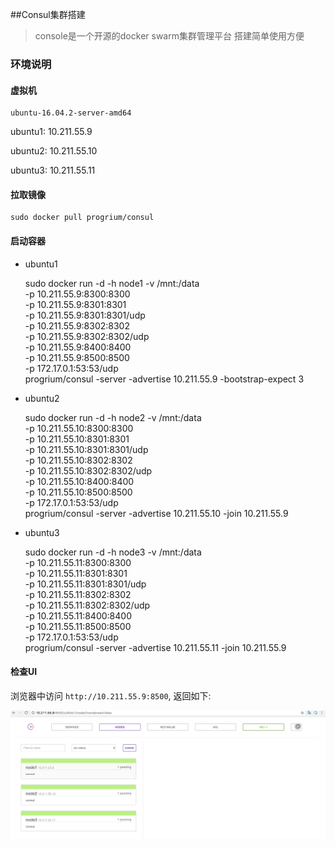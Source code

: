##Consul集群搭建
> console是一个开源的docker swarm集群管理平台
> 搭建简单使用方便

### 环境说明

#### 虚拟机

    ubuntu-16.04.2-server-amd64
   
ubuntu1: 10.211.55.9

ubuntu2: 10.211.55.10

ubuntu3: 10.211.55.11
    
#### 拉取镜像

    sudo docker pull progrium/consul
    
#### 启动容器

* ubuntu1


    sudo docker run -d -h node1 -v /mnt:/data \
        -p 10.211.55.9:8300:8300 \
        -p 10.211.55.9:8301:8301 \
        -p 10.211.55.9:8301:8301/udp \
        -p 10.211.55.9:8302:8302 \
        -p 10.211.55.9:8302:8302/udp \
        -p 10.211.55.9:8400:8400 \
        -p 10.211.55.9:8500:8500 \
        -p 172.17.0.1:53:53/udp \
        progrium/consul -server -advertise 10.211.55.9 -bootstrap-expect 3
        
* ubuntu2

    
    sudo docker run -d -h node2 -v /mnt:/data  \
        -p 10.211.55.10:8300:8300 \
        -p 10.211.55.10:8301:8301 \
        -p 10.211.55.10:8301:8301/udp \
        -p 10.211.55.10:8302:8302 \
        -p 10.211.55.10:8302:8302/udp \
        -p 10.211.55.10:8400:8400 \
        -p 10.211.55.10:8500:8500 \
        -p 172.17.0.1:53:53/udp \
        progrium/consul -server -advertise 10.211.55.10 -join 10.211.55.9
        
        
* ubuntu3


    sudo docker run -d -h node3 -v /mnt:/data  \
        -p 10.211.55.11:8300:8300 \
        -p 10.211.55.11:8301:8301 \
        -p 10.211.55.11:8301:8301/udp \
        -p 10.211.55.11:8302:8302 \
        -p 10.211.55.11:8302:8302/udp \
        -p 10.211.55.11:8400:8400 \
        -p 10.211.55.11:8500:8500 \
        -p 172.17.0.1:53:53/udp \
        progrium/consul -server -advertise 10.211.55.11 -join 10.211.55.9
        
        
#### 检查UI

浏览器中访问 `http://10.211.55.9:8500`, 返回如下:

![](consul-ui-index.png)